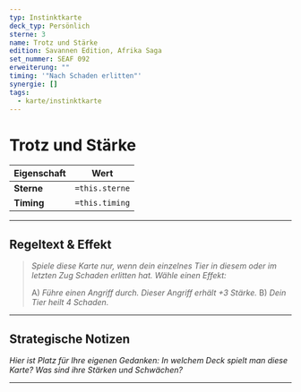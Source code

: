 ```yaml
---
typ: Instinktkarte
deck_typ: Persönlich
sterne: 3
name: Trotz und Stärke
edition: Savannen Edition, Afrika Saga
set_nummer: SEAF 092
erweiterung: ""
timing: '"Nach Schaden erlitten"'
synergie: []
tags:
  - karte/instinktkarte
---
```


# Trotz und Stärke

| Eigenschaft | Wert |
|---|---|
| **Sterne** | `=this.sterne` |
| **Timing** | `=this.timing` |

---
## Regeltext & Effekt

> *Spiele diese Karte nur, wenn dein einzelnes Tier in diesem oder im letzten Zug Schaden erlitten hat. Wähle einen Effekt:*
> 
> A) *Führe einen Angriff durch. Dieser Angriff erhält +3 Stärke.*
> B) *Dein Tier heilt 4 Schaden.*

---
## Strategische Notizen

*Hier ist Platz für Ihre eigenen Gedanken: In welchem Deck spielt man diese Karte? Was sind ihre Stärken und Schwächen?*

---
